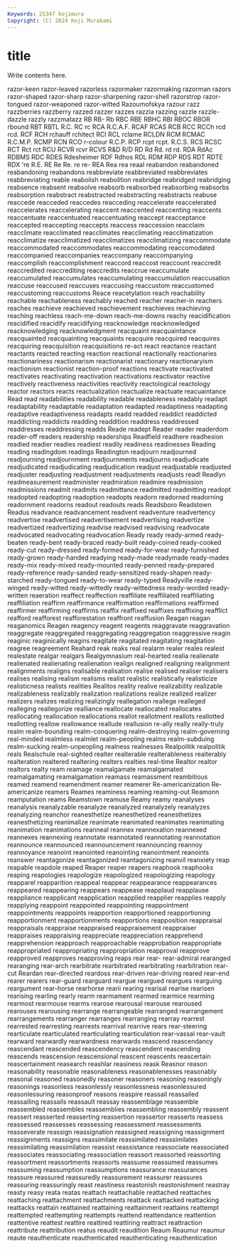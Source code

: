 ```yaml
---
Keywords: 25347 kojimura
Copyright: (C) 2024 Koji Murakami
---
```


# title

Write contents here.



razor-keen razor-leaved razorless razormaker razormaking razorman razors razor-shaped razor-sharp razor-sharpening
razor-shell razorstrop razor-tongued razor-weaponed razor-witted Razoumofskya razour razz razzberries razzberry
razzed razzer razzes razzia razzing razzle razzle-dazzle razzly razzmatazz RB
RB- Rb RBC RBE RBHC RBI RBOC RBOR rbound RBT
RBTL R.C. RC rc RCA R.C.A.F. RCAF RCAS RCB RCC
RCCh rcd rcd. RCF RCH rchauff rchitect RCI RCL rclame
RCLDN RCM RCMAC R.C.M.P. RCMP RCN RCO r-colour R.C.P. RCP
rcpt rcpt. R.C.S. RCS RCSC RCT Rct rct RCU RCVR
rcvr RCVS R&D R/D RD Rd Rd. rd rd. RDA
RdAc RDBMS RDC RDES Rdesheimer RDF Rdhos RDL RDM RDP
RDS RDT RDTE RDX 're R.E. RE Re Re. re
re- REA Rea rea reaal reabandon reabandoned reabandoning reabandons reabbreviate
reabbreviated reabbreviates reabbreviating reable reabolish reabolition reabridge reabridged reabridging reabsence
reabsent reabsolve reabsorb reabsorbed reabsorbing reabsorbs reabsorption reabstract reabstracted reabstracting
reabstracts reabuse reaccede reacceded reaccedes reacceding reaccelerate reaccelerated reaccelerates reaccelerating
reaccent reaccented reaccenting reaccents reaccentuate reaccentuated reaccentuating reaccept reacceptance reaccepted
reaccepting reaccepts reaccess reaccession reacclaim reacclimate reacclimated reacclimates reacclimating reacclimatization
reacclimatize reacclimatized reacclimatizes reacclimatizing reaccommodate reaccommodated reaccommodates reaccommodating reaccomodated reaccompanied
reaccompanies reaccompany reaccompanying reaccomplish reaccomplishment reaccord reaccost reaccount reaccredit reaccredited
reaccrediting reaccredits reaccrue reaccumulate reaccumulated reaccumulates reaccumulating reaccumulation reaccusation reaccuse
reaccused reaccuses reaccusing reaccustom reaccustomed reaccustoming reaccustoms Reace reacetylation reach
reachability reachable reachableness reachably reached reacher reacher-in reachers reaches reachieve
reachieved reachievement reachieves reachieving reaching reachless reach-me-down reach-me-downs reachy reacidification
reacidified reacidify reacidifying reacknowledge reacknowledged reacknowledging reacknowledgment reacquaint reacquaintance reacquainted
reacquainting reacquaints reacquire reacquired reacquires reacquiring reacquisition reacquisitions re-act react
reactance reactant reactants reacted reacting reaction reactional reactionally reactionaries reactionariness
reactionarism reactionarist reactionary reactionaryism reactionism reactionist reaction-proof reactions reactivate reactivated
reactivates reactivating reactivation reactivations reactivator reactive reactively reactiveness reactivities reactivity
reactological reactology reactor reactors reacts reactualization reactualize reactuate reacuaintance Read
read readabilities readability readable readableness readably readapt readaptability readaptable readaptation
readapted readaptiness readapting readaptive readaptiveness readapts readd readded readdict readdicted
readdicting readdicts readding readdition readdress readdressed readdresses readdressing readds Reade
readept Reader reader readerdom reader-off readers readership readerships Readfield readhere
readhesion readied readier readies readiest readily readiness readinesses Reading reading
readingdom readings Readington readjourn readjourned readjourning readjournment readjournments readjourns readjudicate
readjudicated readjudicating readjudication readjust readjustable readjusted readjuster readjusting readjustment readjustments
readjusts readl Readlyn readmeasurement readminister readmiration readmire readmission readmissions readmit
readmits readmittance readmitted readmitting readopt readopted readopting readoption readopts readorn
readorned readorning readornment readorns readout readouts reads Readsboro Readstown Readus
readvance readvancement readvent readventure readvertency readvertise readvertised readvertisement readvertising readvertize
readvertized readvertizing readvise readvised readvising readvocate readvocated readvocating readvocation Ready
ready ready-armed ready-beaten ready-bent ready-braced ready-built ready-coined ready-cooked ready-cut ready-dressed
ready-formed ready-for-wear ready-furnished ready-grown ready-handed readying ready-made readymade ready-mades ready-mix
ready-mixed ready-mounted ready-penned ready-prepared ready-reference ready-sanded ready-sensitized ready-shapen ready-starched ready-tongued
ready-to-wear ready-typed Readyville ready-winged ready-witted ready-wittedly ready-wittedness ready-worded ready-written reaeration
reaffect reaffection reaffiliate reaffiliated reaffiliating reaffiliation reaffirm reaffirmance reaffirmation reaffirmations
reaffirmed reaffirmer reaffirming reaffirms reaffix reaffixed reaffixes reaffixing reafflict reafford
reafforest reafforestation reaffront reaffusion Reagan reagan reaganomics Reagen reagency reagent
reagents reaggravate reaggravation reaggregate reaggregated reaggregating reaggregation reaggressive reagin reaginic
reaginically reagins reagitate reagitated reagitating reagitation reagree reagreement Reahard reak
reaks real realarm realer reales realest realestate realgar realgars Realgymnasium
real-hearted realia realienate realienated realienating realienation realign realigned realigning realignment
realignments realigns realisable realisation realise realised realiser realisers realises realising
realism realisms realist realistic realistically realisticize realisticness realists realities Realitos
reality realive realizability realizable realizableness realizably realization realizations realize realized
realizer realizers realizes realizing realizingly reallegation reallege realleged realleging reallegorize
realliance reallocate reallocated reallocates reallocating reallocation reallocations reallot reallotment reallots
reallotted reallotting reallow reallowance reallude reallusion re-ally really really-truly realm
realm-bounding realm-conquering realm-destroying realm-governing real-minded realmless realmlet realm-peopling realms realm-subduing
realm-sucking realm-unpeopling realness realnesses Realpolitik realpolitik reals Realschule real-sighted realter
realterable realterableness realterably realteration realtered realtering realters realties real-time Realtor
realtor realtors realty ream reamage reamalgamate reamalgamated reamalgamating reamalgamation reamass
reamassment reambitious reamed reamend reamendment reamer reamerer Re-americanization Re-americanize reamers
Reames reaminess reaming reaming-out Reamonn reamputation reams Reamstown reamuse Reamy
reamy reanalyses reanalysis reanalyzable reanalyze reanalyzed reanalyzely reanalyzes reanalyzing reanchor
reanesthetize reanesthetized reanesthetizes reanesthetizing reanimalize reanimate reanimated reanimates reanimating reanimation
reanimations reanneal reannex reannexation reannexed reannexes reannexing reannotate reannotated reannotating
reannotation reannounce reannounced reannouncement reannouncing reannoy reannoyance reanoint reanointed reanointing
reanointment reanoints reanswer reantagonize reantagonized reantagonizing reanvil reanxiety reap reapable
reapdole reaped Reaper reaper reapers reaphook reaphooks reaping reapologies reapologize
reapologized reapologizing reapology reapparel reapparition reappeal reappear reappearance reappearances reappeared
reappearing reappears reappease reapplaud reapplause reappliance reapplicant reapplication reapplied reapplier
reapplies reapply reapplying reappoint reappointed reappointing reappointment reappointments reappoints reapportion
reapportioned reapportioning reapportionment reapportionments reapportions reapposition reappraisal reappraisals reappraise reappraised
reappraisement reappraiser reappraises reappraising reappreciate reappreciation reapprehend reapprehension reapproach reapproachable
reapprobation reappropriate reappropriated reappropriating reappropriation reapproval reapprove reapproved reapproves reapproving
reaps rear rear- rear-admiral rearanged rearanging rear-arch rearbitrate rearbitrated rearbitrating
rearbitration rear-cut Reardan rear-directed reardoss rear-driven rear-driving reared rear-end rearer
rearers rear-guard rearguard reargue reargued reargues rearguing reargument rear-horse rearhorse
rearii rearing rearisal rearise rearisen rearising rearling rearly rearm rearmament
rearmed rearmice rearming rearmost rearmouse rearms rearose rearousal rearouse rearoused
rearouses rearousing rearrange rearrangeable rearranged rearrangement rearrangements rearranger rearranges rearranging
rearray rearrest rearrested rearresting rearrests rearrival rearrive rears rear-steering rearticulate
rearticulated rearticulating rearticulation rear-vassal rear-vault rearward rearwardly rearwardness rearwards reascend
reascendancy reascendant reascended reascendency reascendent reascending reascends reascension reascensional reascent
reascents reascertain reascertainment reasearch reashlar reasiness reask Reasnor reason reasonability
reasonable reasonableness reasonablenesses reasonably reasonal reasoned reasonedly reasoner reasoners reasoning
reasoningly reasonings reasonless reasonlessly reasonlessness reasonlessured reasonlessuring reasonproof reasons reaspire
reassail reassailed reassailing reassails reassault reassay reassemblage reassemble reassembled reassembles
reassemblies reassembling reassembly reassent reassert reasserted reasserting reassertion reassertor reasserts
reassess reassessed reassesses reassessing reassessment reassessments reasseverate reassign reassignation reassigned
reassigning reassignment reassignments reassigns reassimilate reassimilated reassimilates reassimilating reassimilation reassist
reassistance reassociate reassociated reassociates reassociating reassociation reassort reassorted reassorting reassortment
reassortments reassorts reassume reassumed reassumes reassuming reassumption reassumptions reassurance reassurances
reassure reassured reassuredly reassurement reassurer reassures reassuring reassuringly reast reastiness
reastonish reastonishment reastray reasty reasy reata reatas reattach reattachable reattached
reattaches reattaching reattachment reattachments reattack reattacked reattacking reattacks reattain reattained
reattaining reattainment reattains reattempt reattempted reattempting reattempts reattend reattendance reattention
reattentive reattest reattire reattired reattiring reattract reattraction reattribute reattribution reatus
reaudit reaudition Reaum Reaumur reaumur reaute reauthenticate reauthenticated reauthenticating reauthentication
